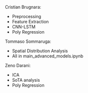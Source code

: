 Cristian Brugnara:
- Preprocessing
- Feature Extraction
- CNN-LSTM
- Poly Regression

Tommaso Sommaruga:
- Spatial Distribution Analysis
- All in main_advanced_models.ipynb

Zeno Darani:
- ICA
- SoTA analysis
- Poly Regression